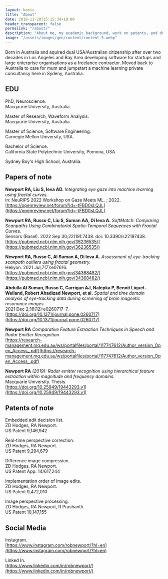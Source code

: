 ```yaml
---
layout: basic
title: "About"
date: 2018-11-28T15:15:34+10:00
header_transparent: false
permalink: "/about/"
description: "About me, my academic background, work on patents, and domain expertise."
image: "/assets/images/gen/content/content-5.webp"
---
```


Born in Australia and aquired dual USA/Australian citizenship after over two decades in Los Angeles and Bay Area developing software for startups and large enterprise organisations as a freelance contractor. Moved back to Australia to care for mum and jumpstart a machine learning private consultancy here in Sydeny, Australia. 

## EDU

PhD, Neuroscience.  
Macqaurie University, Australia.

Master of Research, Waveform Analysis.  
Macqaurie University, Australia.

Master of Science, Software Engineering.  
Carnegie Mellon University, USA.

Bachelor of Science.  
California State Polytechnic University, Pomona, USA.

Sydney Boy's High School, Australia.

## Papers of note

__Newport RA, Liu S, Ieva AD.__ _Integrating eye gaze into machine learning using fractal curves._  
In: NeuRIPS 2022 Workshop on Gaze Meets ML. ; 2022.  
[https://openreview.net/forum?id=-tFBD0sLQJL](https://openreview.net/forum?id=-tFBD0sLQJL)

__Newport RA, Russo C, Liu S, Suman AA, Di Ieva A.__ _SoftMatch: Comparing Scanpaths Using Combinatorial Spatio-Temporal Sequences with Fractal Curves._  
Sensors (Basel). 2022 Sep 30;22(19):7438. doi: 10.3390/s22197438.  
[https://pubmed.ncbi.nlm.nih.gov/36236535/](https://pubmed.ncbi.nlm.nih.gov/36236535/)

__Newport RA, Russo C, Al Suman A, Di Ieva A.__ _Assessment of eye-tracking scanpath outliers using fractal geometry._  
Heliyon. 2021 Jul;7(7):e07616.  
‌[https://pubmed.ncbi.nlm.nih.gov/34368482/](https://pubmed.ncbi.nlm.nih.gov/34368482/)

__Abdulla Al Suman, Russo C, Carrigan AJ, Nalepka P, Benoit Liquet-Weiland, Robert Ahadizad Newport, et al.__ _Spatial and time domain analysis of eye-tracking data during screening of brain magnetic resonance images._  
2021 Dec 2;16(12):e0260717–7.  
[https://doi.org/10.1371/journal.pone.0260717](https://doi.org/10.1371/journal.pone.0260717)

__Newport RA__ _Comparative Feature Extraction Techniques in Speech and Radar Emitter Recognition_  
[https://research-management.mq.edu.au/ws/portalfiles/portal/117747612/Author_version_Open_Access_.pdf](https://research-management.mq.edu.au/ws/portalfiles/portal/117747612/Author_version_Open_Access_.pdf)

__Newport RA__ _(2019): Radar emitter recognition using hierarchical feature extraction within magnitude and frequency domains._  
Macquarie University. Thesis.  
[https://doi.org/10.25949/19443293.v1](https://doi.org/10.25949/19443293.v1)

## Patents of note

Embedded edit decision list.  
ZD Hodges, RA Newport.  
US Patent 9,146,942

Real-time perspective correction.  
ZD Hodges, RA Newport.  
US Patent 9,294,679

Difference image compression.  
ZD Hodges, RA Newport.  
US Patent App. 14/617,244

Implementation order of image edits.     
ZD Hodges, RA Newport.  
US Patent 9,472,010

Image perspective processing.  
ZD Hodges, RA Newport, R Prashanth.  
US Patent 10,147,155

## Social Media

Instagram.  
[https://www.instagram.com/robnewport/?hl=en](https://www.instagram.com/robnewport/?hl=en)

Linked In.  
[https://www.linkedin.com/in/robnewport/](https://www.linkedin.com/in/robnewport/)

